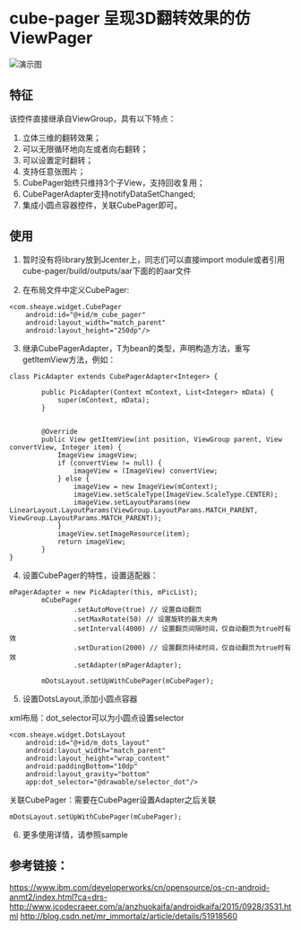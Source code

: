 # cube-pager 呈现3D翻转效果的仿ViewPager
![演示图](/screenshots/demo.gif)

## 特征
该控件直接继承自ViewGroup，具有以下特点：
1. 立体三维的翻转效果；
2. 可以无限循环地向左或者向右翻转；
3. 可以设置定时翻转；
4. 支持任意张图片；
5. CubePager始终只维持3个子View，支持回收复用；
6. CubePagerAdapter支持notifyDataSetChanged;
7. 集成小圆点容器控件，关联CubePager即可。

## 使用
1. 暂时没有将library放到Jcenter上，同志们可以直接import module或者引用cube-pager/build/outputs/aar下面的的aar文件

2. 在布局文件中定义CubePager:
```
<com.sheaye.widget.CubePager
    android:id="@+id/m_cube_pager"
    android:layout_width="match_parent"
    android:layout_height="250dp"/>
```
3. 继承CubePagerAdapter<T>，T为bean的类型，声明构造方法，重写getItemView方法，例如：
```
class PicAdapter extends CubePagerAdapter<Integer> {

        public PicAdapter(Context mContext, List<Integer> mData) {
            super(mContext, mData);
        }

        
        @Override
        public View getItemView(int position, ViewGroup parent, View convertView, Integer item) {
            ImageView imageView;
            if (convertView != null) {
                imageView = (ImageView) convertView;
            } else {
                imageView = new ImageView(mContext);
                imageView.setScaleType(ImageView.ScaleType.CENTER);
                imageView.setLayoutParams(new LinearLayout.LayoutParams(ViewGroup.LayoutParams.MATCH_PARENT, ViewGroup.LayoutParams.MATCH_PARENT));
            }
            imageView.setImageResource(item);
            return imageView;
        }
}
```
4. 设置CubePager的特性，设置适配器：
```
mPagerAdapter = new PicAdapter(this, mPicList);
        mCubePager
                .setAutoMove(true) // 设置自动翻页
                .setMaxRotate(50) // 设置旋转的最大夹角
                .setInterval(4000) // 设置翻页间隔时间，仅自动翻页为true时有效
                .setDuration(2000) // 设置翻页持续时间，仅自动翻页为true时有效
                .setAdapter(mPagerAdapter);

        mDotsLayout.setUpWithCubePager(mCubePager);
```
5. 设置DotsLayout,添加小圆点容器

xml布局：dot_selector可以为小圆点设置selector
```
<com.sheaye.widget.DotsLayout
    android:id="@+id/m_dots_layout"
    android:layout_width="match_parent"
    android:layout_height="wrap_content"
    android:paddingBottom="10dp"
    android:layout_gravity="bottom"
    app:dot_selector="@drawable/selector_dot"/>
```
关联CubePager：需要在CubePager设置Adapter之后关联
```
mDotsLayout.setUpWithCubePager(mCubePager);
```
6. 更多使用详情，请参照sample

## 参考链接：

https://www.ibm.com/developerworks/cn/opensource/os-cn-android-anmt2/index.html?ca=drs-
http://www.jcodecraeer.com/a/anzhuokaifa/androidkaifa/2015/0928/3531.html
http://blog.csdn.net/mr_immortalz/article/details/51918560

